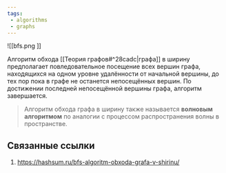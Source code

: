 ```yaml
---
tags:
 - algorithms
 - graphs
---
```


![[bfs.png ]]

Алгоритм обхода [[Теория графов#^28cadc|графа]] в ширину предполагает повледовательное посещение всех  вершин графа, находящихся на одном уровне удалённости от начальной вершины, до тех пор пока в графе не останется непосещённых вершин. По достижении последней непосещённой вершины графа, алгоритм завершается.

> Алгоритм обхода графа в ширину также называется **волновым алгоритмом** по аналогии с процессом распространения волны в пространстве.

## Связанные ссылки

1.  https://hashsum.ru/bfs-algoritm-obxoda-grafa-v-shirinu/
